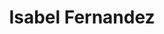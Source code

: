 ---
title: "Isabel Fernandez"
presenter_id: isabel_fernandez
permalink: /member_full_presentations/isabel_fernandez
layout: member_all_presentations
---